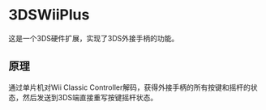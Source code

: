 # 3DSWiiPlus
这是一个3DS硬件扩展，实现了3DS外接手柄的功能。

原理
----
通过单片机对Wii Classic Controller解码，获得外接手柄的所有按键和摇杆的状态，然后发送到3DS端直接重写按键摇杆状态。